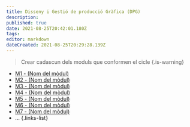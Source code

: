 ```yaml
---
title: Disseny i Gestió de producció Gràfica (DPG)
description: 
published: true
date: 2021-08-25T20:42:01.180Z
tags: 
editor: markdown
dateCreated: 2021-08-25T20:29:28.139Z
---
```


> Crear cadascun dels moduls que conformen el cicle
{.is-warning}

- [M1 - (Nom del mòdul)](m1)
- [M2 - (Nom del mòdul)](m2)
- [M3 - (Nom del mòdul)](m3)
- [M4 - (Nom del mòdul)](m4)
- [M5 - (Nom del mòdul)](m5)
- [M6 - (Nom del mòdul)](m6)
- [M7 - (Nom del mòdul)](m7)
- ...
 {.links-list}
 